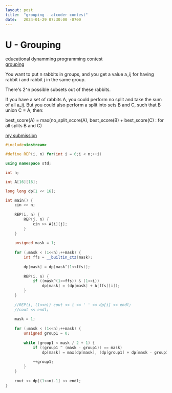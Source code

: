 ```yaml
---
layout: post
title:  "grouping - atcoder contest"
date:   2024-01-29 07:30:00 -0700
---
```

# U - Grouping
educational dynamming programming contest  
[grouping](https://atcoder.jp/contests/dp/tasks/dp_u)

You want to put n rabbits in groups, and you get a value a_ij for having rabbit i and rabbit j in the same group.

There's 2^n possible subsets out of these rabbits.

If you have a set of rabbits A, you could perform no split and take the sum of all a_ij. But you could also perform a split into sets B and C, such that B union C = A, then:  

best_score(A) = max(no_split_score(A), best_score(B) + best_score(C) : for all splits B and C)  

[my submission](https://atcoder.jp/contests/dp/submissions/49798700)
```c++
#include<iostream>

#define REP(i, n) for(int i = 0;i < n;++i)

using namespace std;

int n;

int A[16][16];

long long dp[1 << 16];

int main() {
	cin >> n;
	
	REP(i, n) {
		REP(j, n) {
			cin >> A[i][j];
		}
	}
	
	unsigned mask = 1;
	
	for (;mask < (1<<n);++mask) {
		int ffs = __builtin_ctz(mask);
		
		dp[mask] = dp[mask^(1<<ffs)];
		
		REP(i, n) {
			if ((mask^(1<<ffs)) & (1<<i))
				dp[mask] = (dp[mask] + A[ffs][i]);
		}
	}
	
	//REP(i, (1<<n)) cout << i << ' ' << dp[i] << endl;
	//cout << endl;
	
	mask = 1;
	
	for (;mask < (1<<n);++mask) {
		unsigned group1 = 0;
		
		while (group1 < mask / 2 + 1) {
			if ((group1 ^ (mask - group1)) == mask)
				dp[mask] = max(dp[mask], (dp[group1] + dp[mask - group1]));
			
			++group1;
		}
	}
	
	cout << dp[(1<<n)-1] << endl;
}
```

